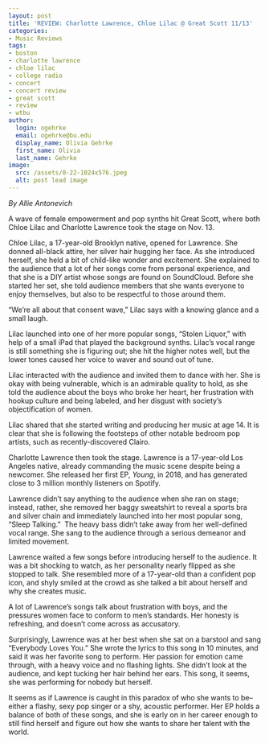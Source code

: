 ```yaml
---
layout: post
title: 'REVIEW: Charlotte Lawrence, Chloe Lilac @ Great Scott 11/13'
categories:
- Music Reviews
tags:
- boston
- charlotte lawrence
- chloe lilac
- college radio
- concert
- concert review
- great scott
- review
- wtbu
author:
  login: ogehrke
  email: ogehrke@bu.edu
  display_name: Olivia Gehrke
  first_name: Olivia
  last_name: Gehrke
image:
  src: /assets/0-22-1024x576.jpeg
  alt: post lead image
---
```


_By Allie Antonevich_

A wave of female empowerment and pop synths hit Great Scott, where both Chloe Lilac and Charlotte Lawrence took the stage on Nov. 13.

Chloe Lilac, a 17-year-old Brooklyn native, opened for Lawrence. She donned all-black attire, her silver hair hugging her face. As she introduced herself, she held a bit of child-like wonder and excitement. She explained to the audience that a lot of her songs come from personal experience, and that she is a DIY artist whose songs are found on SoundCloud. Before she started her set, she told audience members that she wants everyone to enjoy themselves, but also to be respectful to those around them.

“We’re all about that consent wave,” Lilac says with a knowing glance and a small laugh.

Lilac launched into one of her more popular songs, “Stolen Liquor,” with help of a small iPad that played the background synths. Lilac’s vocal range is still something she is figuring out; she hit the higher notes well, but the lower tones caused her voice to waver and sound out of tune.

Lilac interacted with the audience and invited them to dance with her. She is okay with being vulnerable, which is an admirable quality to hold, as she told the audience about the boys who broke her heart, her frustration with hookup culture and being labeled, and her disgust with society’s objectification of women.

Lilac shared that she started writing and producing her music at age 14. It is clear that she is following the footsteps of other notable bedroom pop artists, such as recently-discovered Clairo.

Charlotte Lawrence then took the stage. Lawrence is a 17-year-old Los Angeles native, already commanding the music scene despite being a newcomer. She released her first EP, _Young_, in 2018, and has generated close to 3 million monthly listeners on Spotify.

Lawrence didn’t say anything to the audience when she ran on stage; instead, rather, she removed her baggy sweatshirt to reveal a sports bra and silver chain and immediately launched into her most popular song, “Sleep Talking.”  The heavy bass didn’t take away from her well-defined vocal range. She sang to the audience through a serious demeanor and limited movement.

Lawrence waited a few songs before introducing herself to the audience. It was a bit shocking to watch, as her personality nearly flipped as she stopped to talk. She resembled more of a 17-year-old than a confident pop icon, and shyly smiled at the crowd as she talked a bit about herself and why she creates music.

A lot of Lawrence’s songs talk about frustration with boys, and the pressures women face to conform to men’s standards. Her honesty is refreshing, and doesn’t come across as accusatory.

Surprisingly, Lawrence was at her best when she sat on a barstool and sang “Everybody Loves You.” She wrote the lyrics to this song in 10 minutes, and said it was her favorite song to perform. Her passion for emotion came through, with a heavy voice and no flashing lights. She didn’t look at the audience, and kept tucking her hair behind her ears. This song, it seems, she was performing for nobody but herself.

It seems as if Lawrence is caught in this paradox of who she wants to be–either a flashy, sexy pop singer or a shy, acoustic performer. Her EP holds a balance of both of these songs, and she is early on in her career enough to still find herself and figure out how she wants to share her talent with the world.